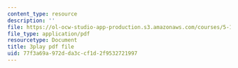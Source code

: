 ```yaml
---
content_type: resource
description: ''
file: https://ol-ocw-studio-app-production.s3.amazonaws.com/courses/5-111sc-principles-of-chemical-science-fall-2014/77f3a69a972dda3ccf1d2f9532721997_OjhZYx1FbhI.pdf
file_type: application/pdf
resourcetype: Document
title: 3play pdf file
uid: 77f3a69a-972d-da3c-cf1d-2f9532721997
---
```

